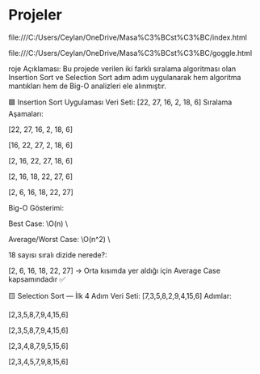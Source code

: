 # Projeler

file:///C:/Users/Ceylan/OneDrive/Masa%C3%BCst%C3%BC/index.html

file:///C:/Users/Ceylan/OneDrive/Masa%C3%BCst%C3%BC/goggle.html

roje Açıklaması:
Bu projede verilen iki farklı sıralama algoritması olan Insertion Sort ve Selection Sort adım adım uygulanarak hem algoritma mantıkları hem de Big-O analizleri ele alınmıştır.

🟩 Insertion Sort Uygulaması
Veri Seti: [22, 27, 16, 2, 18, 6] Sıralama Aşamaları:

[22, 27, 16, 2, 18, 6]

[16, 22, 27, 2, 18, 6]

[2, 16, 22, 27, 18, 6]

[2, 16, 18, 22, 27, 6]

[2, 6, 16, 18, 22, 27]

Big-O Gösterimi:

Best Case: \O(n) \

Average/Worst Case: \O(n^2) \

18 sayısı sıralı dizide nerede?:

[2, 6, 16, 18, 22, 27] → Orta kısımda yer aldığı için Average Case kapsamındadır ✅

🟨 Selection Sort — İlk 4 Adım
Veri Seti: [7,3,5,8,2,9,4,15,6] Adımlar:

[2,3,5,8,7,9,4,15,6]

[2,3,5,8,7,9,4,15,6]

[2,3,4,8,7,9,5,15,6]

[2,3,4,5,7,9,8,15,6]
